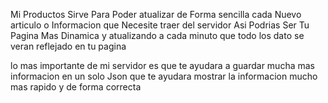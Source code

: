 Mi Productos Sirve Para Poder atualizar de Forma sencilla cada Nuevo articulo o Informacion que Necesite traer del servidor Asi Podrias Ser Tu Pagina Mas Dinamica y atualizando a cada minuto que todo los dato se veran reflejado en tu pagina 

lo mas importante de mi servidor es que te ayudara a guardar mucha mas informacion en un solo Json que te ayudara  mostrar la informacion mucho mas rapido y de forma correcta 